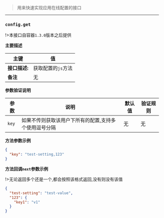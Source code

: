 > 用来快速实现应用在线配置的接口

---

### `config.get`

!>本接口自容器`1.3.0`版本之后提供

**主要描述**

| 主键          | 值                 |
| ------------- | ------------------ |
| **接口描述:** | 获取配置的`js`方法 |
| **备注**      | 无                 |

**参数验证说明**

| 参数  | 说明                                                  | 默认值 | 验证规则 |
| ----- | ----------------------------------------------------- | ------ | -------- |
| `key` | 如果不传则获取该用户下所有的配置,支持多个使用逗号分隔 | 无     | 无       |

**方法参数示例**

```json
{
  "key": "test-setting,123"
}
```

**方法回调`next`参数示例**

!>无论返回多个还是一个,都会按照该格式返回,没有则没有该值

```json
{
  "test-setting": "test-value",
  "123": {
    "key1": "v1"
  }
}
```
